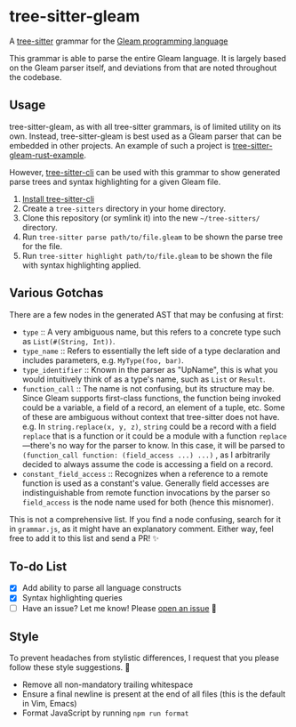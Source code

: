 tree-sitter-gleam
=================

A [tree-sitter] grammar for the [Gleam programming language]

[tree-sitter]: https://tree-sitter.github.io
[Gleam programming language]: https://gleam.run

This grammar is able to parse the entire Gleam language. It is largely based
on the Gleam parser itself, and deviations from that are noted throughout the
codebase.

Usage
-----

tree-sitter-gleam, as with all tree-sitter grammars, is of limited utility on
its own. Instead, tree-sitter-gleam is best used as a Gleam parser that can be
embedded in other projects. An example of such a project is
[tree-sitter-gleam-rust-example].

However, [tree-sitter-cli] can be used with this grammar to show generated parse
trees and syntax highlighting for a given Gleam file.

1. [Install tree-sitter-cli]
2. Create a `tree-sitters` directory in your home directory.
3. Clone this repository (or symlink it) into the new `~/tree-sitters/`
   directory.
4. Run `tree-sitter parse path/to/file.gleam` to be shown the parse tree for the
   file.
5. Run `tree-sitter highlight path/to/file.gleam` to be shown the file with
   syntax highlighting applied.

[tree-sitter-gleam-rust-example]:
https://github.com/J3RN/tree-sitter-gleam-rust-example
[tree-sitter-cli]:
https://github.com/tree-sitter/tree-sitter/blob/master/cli/README.md
[Install tree-sitter-cli]:
https://github.com/tree-sitter/tree-sitter/blob/master/cli/README.md#installation

Various Gotchas
---------------

There are a few nodes in the generated AST that may be confusing at first:

- `type` :: A very ambiguous name, but this refers to a concrete type such as
  `List(#(String, Int))`.
- `type_name` :: Refers to essentially the left side of a type declaration and
  includes parameters, e.g. `MyType(foo, bar)`.
- `type_identifier` :: Known in the parser as "UpName", this is what you would
  intuitively think of as a type's name, such as `List` or `Result`.
- `function_call` :: The name is not confusing, but its structure may be. Since
  Gleam supports first-class functions, the function being invoked could be a
  variable, a field of a record, an element of a tuple, etc. Some of these are
  ambiguous without context that tree-sitter does not have. e.g.
  In `string.replace(x, y, z)`, `string` could be a record with a field
  `replace` that is a function or it could be a module with a function `replace`
  —there's no way for the parser to know. In this case, it will be parsed to
  `(function_call function: (field_access ...) ...)` , as I arbitrarily decided
  to always assume the code is accessing a field on a record.
- `constant_field_access` :: Recognizes when a reference to a remote function is
  used as a constant's value. Generally field accesses are indistinguishable
  from remote function invocations by the parser so `field_access` is the node
  name used for both (hence this misnomer).

This is not a comprehensive list. If you find a node confusing, search for it
in `grammar.js`, as it might have an explanatory comment. Either way, feel free
to add it to this list and send a PR! ✨

To-do List
----------

- [x] Add ability to parse all language constructs
- [x] Syntax highlighting queries
- [ ] Have an issue? Let me know! Please [open an issue] 💁

[open an issue]: https://github.com/J3RN/tree-sitter-gleam/issues/new

Style
-----

To prevent headaches from stylistic differences, I request that you please
follow these style suggestions. 🙏

- Remove all non-mandatory trailing whitespace
- Ensure a final newline is present at the end of all files (this is the default
  in Vim, Emacs)
- Format JavaScript by running `npm run format`
